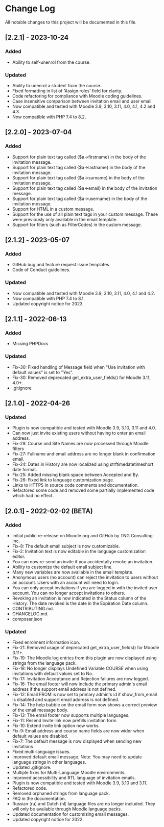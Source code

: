 # Change Log
All notable changes to this project will be documented in this file.

## [2.2.1] - 2023-10-24
### Added
- Ability to self-unenrol from the course.
### Updated
- Ability to unenrol a student from the course.
- Fixed formatting in list of 'Assign roles' field for clarity.
- Code refactoring for compliance with Moodle coding guidelines.
- Case insensitive comparison between invitation email and user email
- Now compatible and tested with Moodle 3.9, 3.10, 3.11, 4.0, 4.1, 4.2 and 4.3.
- Now compatible with PHP 7.4 to 8.2.

## [2.2.0] - 2023-07-04
### Added
- Support for plain text tag called {$a->firstname} in the body of the invitation message.
- Support for plain text tag called {$a->lastname} in the body of the invitation message.
- Support for plain text tag called {$a->surname} in the body of the invitation message.
- Support for plain text tag called {$a->email} in the body of the invitation message.
- Support for plain text tag called {$a->username} in the body of the invitation message.
- Support for HTML in a custom message.
- Support for the use of all plain text tags in your custom message. These were previously only available in the email template.
- Support for filters (such as FilterCodes) in the custom message.

## [2.1.2] - 2023-05-07
### Added
- GitHub bug and feature request issue templates.
- Code of Conduct guidelines.
### Updated
- Now compatible and tested with Moodle 3.9, 3.10, 3.11, 4.0, 4.1 and 4.2.
- Now compatible with PHP 7.4 to 8.1.
- Updated copyright notice for 2023.

## [2.1.1] - 2022-06-13
### Added
- Missing PHPDocs
### Updated
- Fix-30: Fixed handling of Message field when "Use invitation with default values" is set to "Yes".
- Fix-30: Removed deprecated get_extra_user_fields() for Moodle 3.11, 4.0+.
- .gitignore

## [2.1.0] - 2022-04-26
### Updated
- Plugin is now compatible and tested with Moodle 3.9, 3.10, 3.11 and 4.0.
- Can now just invite existing users without having to enter an email address.
- Fix-29: Course and Site Names are now processed through Moodle filters
- Fix-27: Fullname and email address are no longer blank in confirmation email.
- Fix-24: Dates in History are now localized using strftimedatetimeshort date format.
- Fix-25: Added missing blank space between Accepted and By.
- Fix-26: Fixed link to language customization page.
- Links to HTTPS in source code comments and documentation.
- Refactored some code and removed some partially implemented code which had no effect.

## [2.0.1] - 2022-02-02 (BETA)
### Added
- Initial public re-release on Moodle.org and GitHub by TNG Consulting Inc.
- Fix-8: The default email subject is now customizable.
- Fix-2: Invitation text is now editable in the language customization editor.
- You can now re-send an invite if you accidentally revoke an invitation.
- Ability to customize the default email subject line.
- Many new variables are now available in the email template.
- Anonymous users (no account) can reject the invitation to users without an account. Users with an account will need to login.
- You can only accept invitations if you are logged in with the invited user account. You can no longer accept invitations to others.
- Revoking an invitation is now indicated in the Status column of the History. The date revoked is the date in the Expiration Date column.
- CONTRIBUTING.md.
- CHANGELOG.md.
- composer.json
### Updated
- Fixed enrolment information icon.
- Fix-21: Removed usage of deprecated get_extra_user_fields() for Moodle 3.11+.
- Fix-19: The Moodle log entries from this plugin are now displayed using strings from the language pack.
- Fix-18: No longer displays Undefined Variable COURSE when using invitations with default values set to No.
- Fix-17: Invitation Acceptance and Rejection failures are now logged.
- Fix-16: The email footer will now include the primary admin's email address if the support email address is not defined.
- Fix-12: Email FROM is now set to primary admin's id if show_from_email is disabled and support email address is not defined.
- Fix-14: The help bubble on the email form now shows a correct preview of the email message body.
- Fix-13: The email footer now supports multiple languages.
- Fix-11: Resend Invite link now prefills invitation form.
- Fix-10: Extend invite link option now works.
- Fix-9: Email address and course name fields are now wider when default values are disabled.
- Fix-7: The default message is now displayed when sending new invitations
- Fixed multi-language issues.
- Improved default email message. Note: You may need to update language strings in other languages.
- Updated .gitignore.
- Multiple fixes for Multi-Language Moodle environments.
- Improved accessibility and RTL language of invitation emails.
- Plugin is now compatible and tested with Moodle 3.9, 3.10 and 3.11.
- Refactored code.
- Removed orphaned strings from language pack.
- FAQ in the documentation.
- Russian (ru) and Dutch (nl) language files are no longer included. They will only be available through Moodle language packs.
- Updated documentation for customizing email messages.
- Updated copyright notice for 2022.
